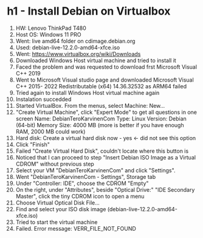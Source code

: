 # h1 - Install Debian on Virtualbox
1. HW: Lenovo ThinkPad T480
2. Host OS: Windows 11 PRO
3. Went: live amd64 folder on cdimage.debian.org
4. Used: debian-live-12.2.0-amd64-xfce.iso
5. Went: https://www.virtualbox.org/wiki/Downloads
6. Downloaded Windows Host virtual machine and tried to install it
7. Faced the problem and was requested to download frst Microsoft Visual C++ 2019
8. Went to Microsoft Visual studio page and downloaded Microsoft Visual C++ 2015- 2022 Redistributable (x64) 14.36.32532 as ARM64 failed
9. Tried again to install Windows Host virtual machine again
10. Instalation succedded 
11. Started VirtualBox. From the menus, select Machine: New...
12. "Create Virtual Machine", click "Expert Mode" to get all questions in one screen
Name: DebianTeroKarvinenCom
Type: Linux
Version: Debian (64-bit)
Memory Size: 4000 MB (more is better if you have enough RAM, 2000 MB could work)
13. Hard disk: Create a virtual hard disk now - yes <- did not see this option
14. Click "Finish"
15. Failed "Create Virtual Hard Disk", couldn't locate where this button is
16. Noticed that I can proceed to step "Insert Debian ISO Image as a Virtual CDROM" without previous step
17. Select your VM "DebianTeroKarvinenCom" and click "Settings".
18. Went "DebianTeroKarvinenCom - Settings", Storage tab
19. Under "Controller: IDE", choose the CDROM "Empty"
20. On the right, under "Attributes", beside "Optical Drive:" "IDE Secondary Master", click the tiny CDROM icon to open a menu
21. Choose Virtual Optical Disk File...
22. Find and select your ISO disk image (debian-live-12.2.0-amd64-xfce.iso)
23. Tried to start the virtual machine
24. Failed. Error message: VERR_FILE_NOT_FOUND
